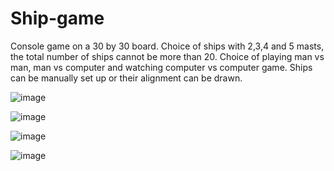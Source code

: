 # Ship-game
Console game on a 30 by 30 board.
Choice of ships with 2,3,4 and 5 masts, the total number of ships cannot be more than 20.
Choice of playing man vs man, man vs computer and watching computer vs computer game.
Ships can be manually set up or their alignment can be drawn.

![image](https://user-images.githubusercontent.com/120566154/228861213-2e05602e-94f3-4926-b6db-6b41b5f54313.png)

![image](https://user-images.githubusercontent.com/120566154/228861242-ea370296-301f-4ef7-be49-3ecb456f0b7c.png)

![image](https://user-images.githubusercontent.com/120566154/228861263-927120f2-c060-413f-9831-80e4aef632c7.png)

![image](https://user-images.githubusercontent.com/120566154/228861305-ff98a6ba-83d2-483f-a0b6-ee40e5772d05.png)
